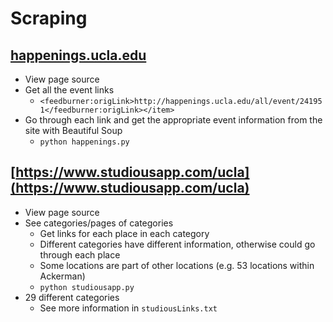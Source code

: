 # Scraping

## [happenings.ucla.edu](http://feeds.feedburner.com/uclahappenings-all-alldays)
- View page source
- Get all the event links
  - `<feedburner:origLink>http://happenings.ucla.edu/all/event/241951</feedburner:origLink></item>`
- Go through each link and get the appropriate event information from the site with Beautiful Soup
  - `python happenings.py`

## [https://www.studiousapp.com/ucla](https://www.studiousapp.com/ucla)
- View page source
- See categories/pages of categories
  - Get links for each place in each category
  - Different categories have different information, otherwise could go through each place
  - Some locations are part of other locations (e.g. 53 locations within Ackerman)
  - `python studiousapp.py`
- 29 different categories
  - See more information in `studiousLinks.txt`
